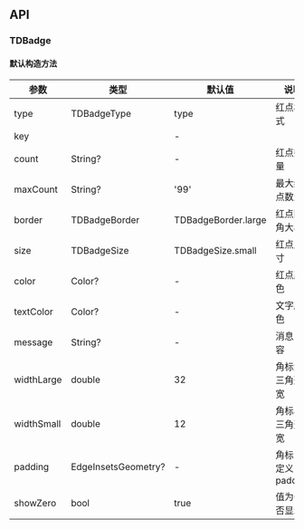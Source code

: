 ## API
### TDBadge
#### 默认构造方法

| 参数 | 类型 | 默认值 | 说明 |
| --- | --- | --- | --- |
| type | TDBadgeType | type | 红点样式 |
| key |  | - |  |
| count | String? | - | 红点数量 |
| maxCount | String? | '99' | 最大红点数量 |
| border | TDBadgeBorder | TDBadgeBorder.large | 红点圆角大小 |
| size | TDBadgeSize | TDBadgeSize.small | 红点尺寸 |
| color | Color? | - | 红点颜色 |
| textColor | Color? | - | 文字颜色 |
| message | String? | - | 消息内容 |
| widthLarge | double | 32 | 角标大三角形宽 |
| widthSmall | double | 12 | 角标小三角形宽 |
| padding | EdgeInsetsGeometry? | - | 角标自定义padding |
| showZero | bool | true | 值为0是否显示 |
